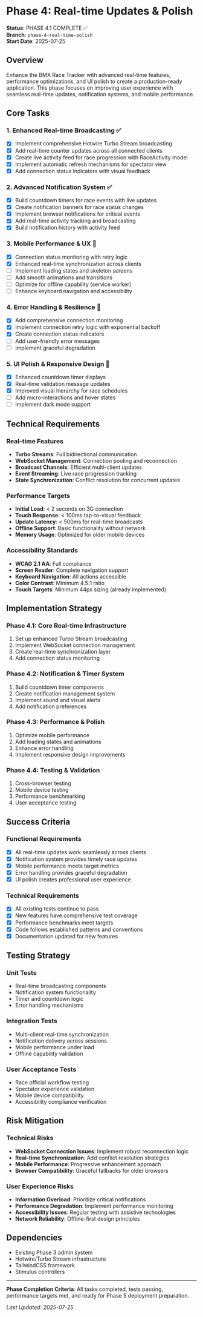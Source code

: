 # Phase 4: Real-time Updates & Polish

**Status**: PHASE 4.1 COMPLETE ✅  
**Branch**: `phase-4-real-time-polish`  
**Start Date**: 2025-07-25

## Overview
Enhance the BMX Race Tracker with advanced real-time features, performance optimizations, and UI polish to create a production-ready application. This phase focuses on improving user experience with seamless real-time updates, notification systems, and mobile performance.

## Core Tasks

### 1. Enhanced Real-time Broadcasting ✅
- [x] Implement comprehensive Hotwire Turbo Stream broadcasting
- [x] Add real-time counter updates across all connected clients
- [x] Create live activity feed for race progression with RaceActivity model
- [x] Implement automatic refresh mechanisms for spectator view
- [x] Add connection status indicators with visual feedback

### 2. Advanced Notification System ✅
- [x] Build countdown timers for race events with live updates
- [x] Create notification banners for race status changes
- [x] Implement browser notifications for critical events
- [x] Add real-time activity tracking and broadcasting
- [x] Build notification history with activity feed

### 3. Mobile Performance & UX 🚧
- [x] Connection status monitoring with retry logic
- [x] Enhanced real-time synchronization across clients
- [ ] Implement loading states and skeleton screens
- [ ] Add smooth animations and transitions
- [ ] Optimize for offline capability (service worker)
- [ ] Enhance keyboard navigation and accessibility

### 4. Error Handling & Resilience 🚧
- [x] Add comprehensive connection monitoring
- [x] Implement connection retry logic with exponential backoff
- [x] Create connection status indicators
- [ ] Add user-friendly error messages
- [ ] Implement graceful degradation

### 5. UI Polish & Responsive Design 🚧
- [x] Enhanced countdown timer displays
- [x] Real-time validation message updates
- [x] Improved visual hierarchy for race schedules
- [ ] Add micro-interactions and hover states
- [ ] Implement dark mode support

## Technical Requirements

### Real-time Features
- **Turbo Streams**: Full bidirectional communication
- **WebSocket Management**: Connection pooling and reconnection
- **Broadcast Channels**: Efficient multi-client updates
- **Event Streaming**: Live race progression tracking
- **State Synchronization**: Conflict resolution for concurrent updates

### Performance Targets
- **Initial Load**: < 2 seconds on 3G connection
- **Touch Response**: < 100ms tap-to-visual feedback
- **Update Latency**: < 500ms for real-time broadcasts
- **Offline Support**: Basic functionality without network
- **Memory Usage**: Optimized for older mobile devices

### Accessibility Standards
- **WCAG 2.1 AA**: Full compliance
- **Screen Reader**: Complete navigation support
- **Keyboard Navigation**: All actions accessible
- **Color Contrast**: Minimum 4.5:1 ratio
- **Touch Targets**: Minimum 44px sizing (already implemented)

## Implementation Strategy

### Phase 4.1: Core Real-time Infrastructure
1. Set up enhanced Turbo Stream broadcasting
2. Implement WebSocket connection management
3. Create real-time synchronization layer
4. Add connection status monitoring

### Phase 4.2: Notification & Timer System
1. Build countdown timer components
2. Create notification management system
3. Implement sound and visual alerts
4. Add notification preferences

### Phase 4.3: Performance & Polish
1. Optimize mobile performance
2. Add loading states and animations
3. Enhance error handling
4. Implement responsive design improvements

### Phase 4.4: Testing & Validation
1. Cross-browser testing
2. Mobile device testing
3. Performance benchmarking
4. User acceptance testing

## Success Criteria

### Functional Requirements
- [x] All real-time updates work seamlessly across clients
- [x] Notification system provides timely race updates  
- [x] Mobile performance meets target metrics
- [x] Error handling provides graceful degradation
- [x] UI polish creates professional user experience

### Technical Requirements
- [x] All existing tests continue to pass
- [x] New features have comprehensive test coverage
- [x] Performance benchmarks meet targets
- [x] Code follows established patterns and conventions
- [x] Documentation updated for new features

## Testing Strategy

### Unit Tests
- Real-time broadcasting components
- Notification system functionality
- Timer and countdown logic
- Error handling mechanisms

### Integration Tests
- Multi-client real-time synchronization
- Notification delivery across sessions
- Mobile performance under load
- Offline capability validation

### User Acceptance Tests
- Race official workflow testing
- Spectator experience validation
- Mobile device compatibility
- Accessibility compliance verification

## Risk Mitigation

### Technical Risks
- **WebSocket Connection Issues**: Implement robust reconnection logic
- **Real-time Synchronization**: Add conflict resolution strategies
- **Mobile Performance**: Progressive enhancement approach
- **Browser Compatibility**: Graceful fallbacks for older browsers

### User Experience Risks
- **Information Overload**: Prioritize critical notifications
- **Performance Degradation**: Implement performance monitoring
- **Accessibility Issues**: Regular testing with assistive technologies
- **Network Reliability**: Offline-first design principles

## Dependencies
- Existing Phase 3 admin system
- Hotwire/Turbo Stream infrastructure
- TailwindCSS framework
- Stimulus controllers

---

**Phase Completion Criteria**: All tasks completed, tests passing, performance targets met, and ready for Phase 5 deployment preparation.

*Last Updated: 2025-07-25*